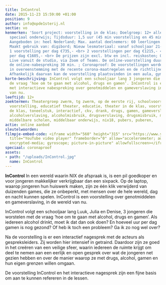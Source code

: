 ```yaml
---
title: InControl
date: 2015-11-23 15:59:00 +01:00
position: 9
author: info@opde1sterij.nl
sectie: vo
kenmerken: 'Soort project: voorstelling in de klas; Doelgroep: 12+ alle niveaus ook
  speciaal onderwijs; Tijdsduur: 1,5 uur (45 min voorstelling en 45 min nabespreking);
  Aangeboden in: heel Nederland; Max. aantal deelnemers: 60 leerlingen of 2 klassen;
  Maakt gebruik van: digibord; Nieuw lesmateriaal: vanaf schooljaar 21-22; Prijs:
  1 voorstelling per dag €735,- <br> 2 voorstellingen per dag €1215,- <br> 3 voorstellingen
  per dag €1605,- <br> De prijzen zijn excl. btw en incl. reiskosten; Online aanbod:
  Live vanuit de studio, via Zoom of Teams. De online-voorstelling duurt 35 min.,
  de online-nabespreking 30 min. ; Coronaproof: De voorstellingen worden altijd gespeeld
  in overeenstemming met de recente corona-maatregelen en de richtlijnen van het RIVM.
  Afhankelijk daarvan kan de voorstelling plaatsvinden in een aula, gymzaal of speellokaal.'
korte-beschrijving: InControl volgt een schooljaar lang 3 jongeren die worstelen met
  de vraag ‘hoe om te gaan met alcohol, drugs en gamen’. InControl is een voorstelling
  met interactieve nabespreking over genotmiddelen en gameverslaving in de wereld
  van nu.
leeftijd: 12+
zoektermen: Theatergroep zwerm, tg zwerm, op de eerste rij, schoolvoorstelling, educatieve
  voorstelling, educatief theater, educatie, theater in de klas, voorstellingen in
  de klas, toneelstuk, interactief, ckv, drank, drugs, gamen, gameverslaving, alcohol,
  alcoholverslaving, alcoholmisbruik, drugsverslaving, drugsmisbruik, middelbare school,
  middelbare scholen, middelbaar onderwijs, nix18, pubers, puberen,
actie: online aanbod
sleutelwoorden: 
filmpje-embed-code: <iframe width="560" height="315" src="https://www.youtube.com/embed/cQnG0H9BCRg"
  title="YouTube video player" frameborder="0" allow="accelerometer; autoplay; clipboard-write;
  encrypted-media; gyroscope; picture-in-picture" allowfullscreen></iframe>
speciaal: coronaproof
assets:
- path: "/uploads/InControl.jpg"
  name: InControl
---
```


**InControl** In een wereld waarin NIX de afspraak is, is een pil goedkoper en voor jongeren makkelijker verkrijgbaar dan een sixpack. Op de laptop, waarop jongeren hun huiswerk maken, zijn ze één klik verwijderd van duizenden games, die ze onbeperkt, met mensen over de hele wereld, dag en nacht kunnen spelen. InControl is een voorstelling over genotmiddelen en gameverslaving, in de wereld van nu.

InControl volgt een schooljaar lang Luuk, Julia en Denise, 3 jongeren die worstelen met de vraag ‘hoe om te gaan met alcohol, drugs en gamen’. Als iedereen alcohol drinkt, moet ik dat dan ook doen? En hoeveel uur per dag gamen is nog gezond? Of heb ik toch een probleem? Ga ik zo nog wel over?

Na de voorstelling is er een interactief nagesprek met de acteurs als gespreksleiders. Zij worden hier intensief in getraind.  Daardoor zijn ze goed in het creëren van een veilige sfeer, waarin iedereen de ruimte krijgt om deel te nemen aan een eerlijk en open gesprek over wat de jongeren net gezien hebben en over de manier waarop ze met drugs, alcohol, gamen en hun eigen grenzen willen omgaan.

De voorstelling InControl en het interactieve nagesprek zijn een fijne basis om aan te kunnen refereren in de lessen.
